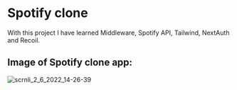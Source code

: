 # Spotify clone

With this project I have learned Middleware, Spotify API, Tailwind, NextAuth and Recoil.

## Image of Spotify clone app:
![scrnli_2_6_2022_14-26-39](https://user-images.githubusercontent.com/65649227/171629472-31409799-c158-4997-9634-559c2b57c6fd.png)

